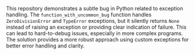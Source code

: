 This repository demonstrates a subtle bug in Python related to exception handling. The `function_with_uncommon_bug` function handles `ZeroDivisionError` and `TypeError` exceptions, but it silently returns `None` instead of raising an exception or providing clear indication of failure. This can lead to hard-to-debug issues, especially in more complex programs. The solution provides a more robust approach using custom exceptions for better error handling and clarity.